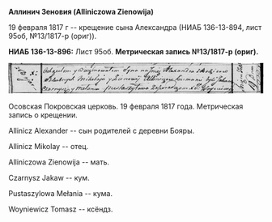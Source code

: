 **Аллинич Зеновия (Alliniczowa Zienоwija)**

19 февраля 1817 г -- крещение сына Александра (НИАБ 136-13-894, лист
95об, №13/1817-р (ориг)).

**НИАБ 136-13-896:** Лист 95об. **Метрическая запись №13/1817-р
(ориг).**

![](./media/media/image1.png)

Осовская Покровская церковь. 19 февраля 1817 года. Метрическая запись о
крещении.

Allinicz Alexander -- сын родителей с деревни Бояры.

Allinicz Mikolay -- отец.

Alliniczowa Zienowija -- мать.

Czarnysz Jakaw -- кум.

Pustaszylowa Mełania -- кума.

Woyniewicz Tomasz -- ксёндз.
